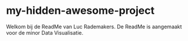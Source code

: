 # my-hidden-awesome-project

Welkom bij de ReadMe van Luc Rademakers.
De ReadMe is aangemaakt voor de minor Data Visualisatie.
